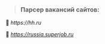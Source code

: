 > ### Парсер вакансий сайтов:        

:snake: _https://hh.ru_

:snake: _https://russia.superjob.ru_
